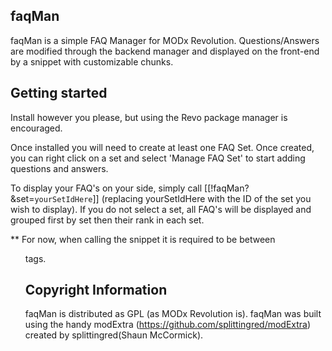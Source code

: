 ## faqMan

faqMan is a simple FAQ Manager for MODx Revolution. Questions/Answers are
modified through the backend manager and displayed on the front-end by a
snippet with customizable chunks.

## Getting started

Install however you please, but using the Revo package manager is encouraged.

Once installed you will need to create at least one FAQ Set. Once created, you
can right click on a set and select 'Manage FAQ Set' to start adding questions
and answers.

To display your FAQ's on your side, simply call
[[!faqMan? &set=`yourSetIdHere`]] (replacing yourSetIdHere with the ID of the
set you wish to display). If you do not select a set, all FAQ's will be
displayed and grouped first by set then their rank in each set.

** For now, when calling the snippet it is required to be between <ul> tags.

## Copyright Information

faqMan is distributed as GPL (as MODx Revolution is). faqMan was built using the
handy modExtra (https://github.com/splittingred/modExtra)
created by splittingred(Shaun McCormick).